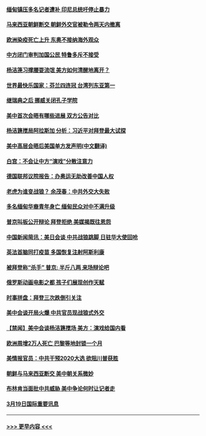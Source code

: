 #### [缅甸镇压多名记者遭补 印尼总统吁停止暴力](../pages/prog202/a103077889.md?t=03210351) 
#### [马来西亚朝鲜断交 朝鲜外交官被勒令两天内撤离](../pages/prog202/a103077738.md?t=03210351) 
#### [欧洲染疫死亡上升 东奥不接纳海外观众](../pages/prog202/a103077818.md?t=03210351) 
#### [中方闭门审判加国公民 特鲁多斥不接受](../pages/prog202/a103077795.md?t=03210351) 
#### [杨洁箎习撑腰耍流氓 美方如何清醒地离开？](../pages/prog202/a103077750.md?t=03210351) 
#### [世界最快乐国家：芬兰四连冠 台湾列东亚第一](../pages/prog202/a103077661.md?t=03210351) 
#### [继瑞典之后 挪威关闭孔子学院](../pages/prog202/a103077658.md?t=03210351) 
#### [美中首次会晤有哪些进展 双方公告对比](../pages/prog202/a103077636.md?t=03210351) 
#### [杨洁篪搅局阿拉斯加 分析：习近平对拜登最大试探](../pages/prog202/a103077611.md?t=03210351) 
#### [美中高层会晤后美国单方发声明(中文翻译)](../pages/prog202/a103077594.md?t=03210351) 
#### [白宫：不会让中方“演戏”分散注意力](../pages/prog202/a103077565.md?t=03210351) 
#### [德国联邦议院报告：办奥运无助改善中国人权](../pages/prog202/a103077548.md?t=03210351) 
#### [老虎为谁变战狼？ 余茂春：中共外交大失败](../pages/prog202/a103077519.md?t=03210351) 
#### [多名缅甸华裔青年身亡 缅甸民众对中不满升级](../pages/prog202/a103077452.md?t=03210351) 
#### [普京叫板公开辩论 拜登拒绝 美媒揭既往恩怨](../pages/prog202/a103077324.md?t=03210351) 
#### [中国新闻简讯：美日会谈 中共战狼跳脚 日驻华大使回呛](../pages/prog202/a103077431.md?t=03210351) 
#### [英法首脑同打疫苗 多国恢复注射阿斯利康](../pages/prog202/a103077394.md?t=03210351) 
#### [被拜登称“杀手” 普京: 半斤八两 来场辩论吧](../pages/prog202/a103077076.md?t=03210351) 
#### [俄罗斯动画电影之都 孩子们展现创作天赋](../pages/prog202/a103077382.md?t=03210351) 
#### [时事拼盘：拜登三次跌倒引关注](../pages/prog202/a103077378.md?t=03210351) 
#### [美中会谈开局火爆 中共官员现战狼式外交](../pages/prog202/a103077364.md?t=03210351) 
#### [【禁闻】美中会谈杨洁篪搅场 美方：演戏给国内看](../pages/prog202/a103077156.md?t=03210351) 
#### [欧洲周增2万人死亡 巴黎等地封锁一个月](../pages/prog202/a103077172.md?t=03210351) 
#### [美情报官员：中共干预2020大选 欲阻川普获胜](../pages/prog202/a103077298.md?t=03210351) 
#### [朝鲜与马来西亚断交 美中朝关系微妙](../pages/prog202/a103077174.md?t=03210351) 
#### [布林肯当面批中共威胁 美中争论何时让记者走](../pages/prog202/a103076925.md?t=03210351) 
#### [3月19日国际重要讯息](../pages/prog202/a103076919.md?t=03210351) 

----
#### [ >>> 更早内容 <<< ](../indexes/prog202-earlier.md)
